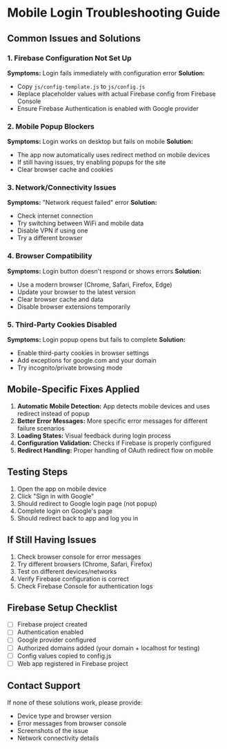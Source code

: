 # Mobile Login Troubleshooting Guide

## Common Issues and Solutions

### 1. Firebase Configuration Not Set Up
**Symptoms:** Login fails immediately with configuration error
**Solution:** 
- Copy `js/config-template.js` to `js/config.js`
- Replace placeholder values with actual Firebase config from Firebase Console
- Ensure Firebase Authentication is enabled with Google provider

### 2. Mobile Popup Blockers
**Symptoms:** Login works on desktop but fails on mobile
**Solution:** 
- The app now automatically uses redirect method on mobile devices
- If still having issues, try enabling popups for the site
- Clear browser cache and cookies

### 3. Network/Connectivity Issues
**Symptoms:** "Network request failed" error
**Solution:**
- Check internet connection
- Try switching between WiFi and mobile data
- Disable VPN if using one
- Try a different browser

### 4. Browser Compatibility
**Symptoms:** Login button doesn't respond or shows errors
**Solution:**
- Use a modern browser (Chrome, Safari, Firefox, Edge)
- Update your browser to the latest version
- Clear browser cache and data
- Disable browser extensions temporarily

### 5. Third-Party Cookies Disabled
**Symptoms:** Login popup opens but fails to complete
**Solution:**
- Enable third-party cookies in browser settings
- Add exceptions for google.com and your domain
- Try incognito/private browsing mode

## Mobile-Specific Fixes Applied

1. **Automatic Mobile Detection:** App detects mobile devices and uses redirect instead of popup
2. **Better Error Messages:** More specific error messages for different failure scenarios
3. **Loading States:** Visual feedback during login process
4. **Configuration Validation:** Checks if Firebase is properly configured
5. **Redirect Handling:** Proper handling of OAuth redirect flow on mobile

## Testing Steps

1. Open the app on mobile device
2. Click "Sign in with Google"
3. Should redirect to Google login page (not popup)
4. Complete login on Google's page
5. Should redirect back to app and log you in

## If Still Having Issues

1. Check browser console for error messages
2. Try different browsers (Chrome, Safari, Firefox)
3. Test on different devices/networks
4. Verify Firebase configuration is correct
5. Check Firebase Console for authentication logs

## Firebase Setup Checklist

- [ ] Firebase project created
- [ ] Authentication enabled
- [ ] Google provider configured
- [ ] Authorized domains added (your domain + localhost for testing)
- [ ] Config values copied to config.js
- [ ] Web app registered in Firebase project

## Contact Support

If none of these solutions work, please provide:
- Device type and browser version
- Error messages from browser console
- Screenshots of the issue
- Network connectivity details